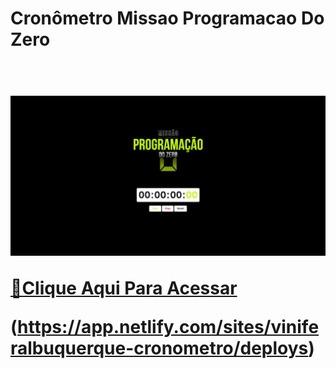<h1>Cronômetro Missao Programacao Do Zero<h1>
<br>
<img src="https://raw.githubusercontent.com/ViniFerAlbuquerque/Cronometro-Missao-Programacao-Do-Zero/bb195829d172244b579c2243dea253bbcca662b3/Cr%C3%B4nometro.jpeg"/>

[🔗Clique Aqui Para Acessar](viniferalbuquerque-cronometro.netlify.app)

  
  (https://app.netlify.com/sites/viniferalbuquerque-cronometro/deploys)
